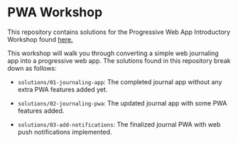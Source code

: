 # PWA Workshop

This repository contains solutions for the Progressive Web App Introductory Workshop found [here.](https://docs.pwabuilder.com/#/home/pwa-workshop)

This workshop will walk you through converting a simple web journaling app into a progressive web app. The solutions found in this repository break down as follows:

* `solutions/01-journaling-app`: The completed journal app without any extra PWA features added yet.

* `solutions/02-journaling-pwa`: The updated journal app with some PWA features added.

* `solutions/03-add-notifications`: The finalized journal PWA with web push notifications implemented.